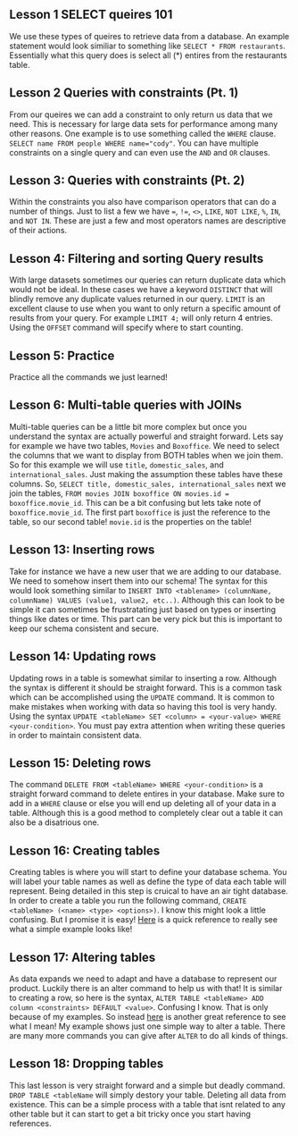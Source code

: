 ## Lesson 1 SELECT queires 101
We use these types of queires to retrieve data from a database. An example statement would look similiar to something like `SELECT * FROM restaurants`. Essentially what this query does is select all (*) entires from the restaurants table.

## Lesson 2 Queries with constraints (Pt. 1)
From our queires we can add a constraint to only return us data that we need. This is necessary for large data sets for performance among many other reasons. One example is to use something called the `WHERE` clause. `SELECT name FROM people WHERE name="cody"`. You can have multiple constraints on a single query and can even use the `AND` and `OR` clauses.

## Lesson 3: Queries with constraints (Pt. 2)
Within the constraints you also have comparison operators that can do a number of things. Just to list a few we have `=`, `!=`, `<>`, `LIKE`, `NOT LIKE`, `%`, `IN`, and `NOT IN`. These are just a few and most operators names are descriptive of their actions.

## Lesson 4: Filtering and sorting Query results
With large datasets sometimes our queries can return duplicate data which would not be ideal. In these cases we have a keyword `DISTINCT` that will blindly remove any duplicate values returned in our query. `LIMIT` is an excellent clause to use when you want to only return a specific amount of results from your query. For example `LIMIT 4;` will only return 4 entries. Using the `OFFSET` command will specify where to start counting.

## Lesson 5: Practice
Practice all the commands we just learned!

## Lesson 6: Multi-table queries with JOINs
Multi-table queries can be a little bit more complex but once you understand the syntax are actually powerful and straight forward. Lets say for example we have two tables, `Movies` and `Boxoffice`. We need to select the columns that we want to display from BOTH tables when we join them. So for this example we will use `title`, `domestic_sales`, and `international_sales`. Just making the assumption these tables have these columns. So, `SELECT title, domestic_sales, international_sales` next we join the tables, `FROM movies JOIN boxoffice ON movies.id = boxoffice.movie_id`. This can be a bit confusing but lets take note of `boxoffice.movie_id`. The first part `boxoffice` is just the reference to the table, so our second table! `movie.id` is the properties on the table!

## Lesson 13: Inserting rows
Take for instance we have a new user that we are adding to our database. We need to somehow insert them into our schema! The syntax for this would look something similar to `INSERT INTO <tablename> (columnName, columnName) VALUES (value1, value2, etc..)`. Although this can look to be simple it can sometimes be frustratating just based on types or inserting things like dates or time. This part can be very pick but this is important to keep our schema consistent and secure.

## Lesson 14: Updating rows
Updating rows in a table is somewhat similar to inserting a row. Although the syntax is different it should be straight forward. This is a common task which can be accomplished using the `UPDATE` command. It is common to make mistakes when working with data so having this tool is very handy. Using the syntax `UPDATE <tableName> SET <column> = <your-value> WHERE <your-condition>`. You must pay extra attention when writing these queries in order to maintain consistent data.

## Lesson 15: Deleting rows
The command `DELETE FROM <tableName> WHERE <your-condition>` is a straight forward command to delete entires in your database. Make sure to add in a `WHERE` clause or else you will end up deleting all of your data in a table. Although this is a good method to completely clear out a table it can also be a disatrious one.

## Lesson 16: Creating tables
Creating tables is where you will start to define your database schema. You will label your table names as well as define the type of data each table will represent. Being detailed in this step is cruical to have an air tight database. In order to create a table you run the following command, `CREATE <tableName> (<name> <type> <options>)`. I know this might look a little confusing. But I promise it is easy! [Here](https://sqlbolt.com/lesson/creating_tables) is a quick reference to really see what a simple example looks like! 
 
## Lesson 17: Altering tables
As data expands we need to adapt and have a database to represent our product. Luckily there is an alter command to help us with that! It is similar to creating a row, so here is the syntax, `ALTER TABLE <tableName> ADD column <constraints> DEFAULT <value>`. Confusing I know. That is only because of my examples. So instead [here](https://sqlbolt.com/lesson/altering_tables) is another great reference to see what I mean! My example shows just one simple way to alter a table. There are many more commands you can give after `ALTER` to do all kinds of things.

## Lesson 18: Dropping tables
This last lesson is very straight forward and a simple but deadly command. `DROP TABLE <tableName` will simply destory your table. Deleting all data from existence. This can be a simple process with a table that isnt related to any other table but it can start to get a bit tricky once you start having references. 
